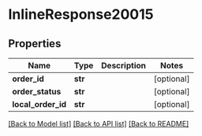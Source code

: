 # InlineResponse20015

## Properties
Name | Type | Description | Notes
------------ | ------------- | ------------- | -------------
**order_id** | **str** |  | [optional] 
**order_status** | **str** |  | [optional] 
**local_order_id** | **str** |  | [optional] 

[[Back to Model list]](../README.md#documentation-for-models) [[Back to API list]](../README.md#documentation-for-api-endpoints) [[Back to README]](../README.md)


